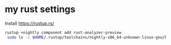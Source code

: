# my rust settings

Install https://rustup.rs/

```bash
rustup +nightly component add rust-analyzer-preview
 sudo ln -s $HOME/.rustup/toolchains/nightly-x86_64-unknown-linux-gnu/bin/rust-analyzer /usr/bin/rust-analyzer
```
